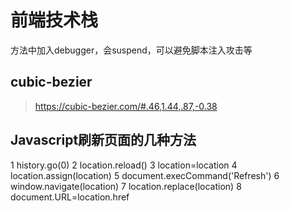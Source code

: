 # 前端技术栈

方法中加入debugger，会suspend，可以避免脚本注入攻击等

## cubic-bezier

> https://cubic-bezier.com/#.46,1.44,.87,-0.38


## Javascript刷新页面的几种方法


1    history.go(0) 
2    location.reload() 
3    location=location 
4    location.assign(location) 
5    document.execCommand('Refresh') 
6    window.navigate(location) 
7    location.replace(location) 
8    document.URL=location.href